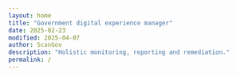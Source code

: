 ```yaml
---
layout: home
title: "Government digital experience manager"
date: 2025-02-23
modified: 2025-04-07
author: ScanGov
description: "Holistic monitoring, reporting and remediation."
permalink: /
---
```


